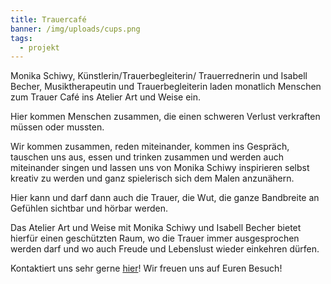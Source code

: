 ```yaml
---
title: Trauercafé
banner: /img/uploads/cups.png
tags:
  - projekt
---
```

Monika Schiwy, Künstlerin/Trauerbegleiterin/ Trauerrednerin und Isabell Becher, Musiktherapeutin und Trauerbegleiterin laden monatlich Menschen zum Trauer Café ins Atelier Art und Weise ein.

Hier kommen Menschen zusammen, die einen schweren Verlust verkraften müssen oder mussten. 

Wir kommen zusammen, reden miteinander, kommen ins Gespräch, tauschen uns aus, essen und trinken zusammen und werden auch miteinander singen und lassen uns von Monika Schiwy inspirieren selbst kreativ zu werden und ganz spielerisch sich dem Malen anzunähern.

Hier kann und darf dann auch die Trauer, die Wut, die ganze Bandbreite an Gefühlen sichtbar und hörbar werden.

Das Atelier Art und Weise mit Monika Schiwy und Isabell Becher bietet hierfür einen geschützten Raum, wo die Trauer immer ausgesprochen werden darf und wo auch Freude und Lebenslust wieder einkehren dürfen.

Kontaktiert uns sehr gerne [hier](/index.html#contact)! Wir freuen uns auf Euren Besuch!